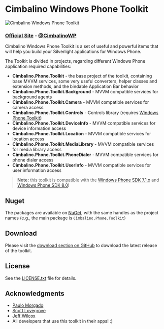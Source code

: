 # Cimbalino Windows Phone Toolkit

![Cimbalino Windows Phone Toolkit][3]

### [Official Site][1] - [@CimbalinoWP][2]

Cimbalino Windows Phone Toolkit is a set of useful and powerful items that will help you build your Silverlight applications for Windows Phone.

The Toolkit is divided in projects, regarding different Windows Phone application required capabilities:

* __Cimbalino.Phone.Toolkit__ - the base project of the toolkit, containing base MVVM services, some very useful converters, helper classes and extension methods, and the bindable Application Bar behavior
* __Cimbalino.Phone.Toolkit.Background__ - MVVM compatible services for background agents
* __Cimbalino.Phone.Toolkit.Camera__ - MVVM compatible services for camera access
* __Cimbalino.Phone.Toolkit.Controls__ - Controls library (requires [Windows Phone Toolkit][9])
* __Cimbalino.Phone.Toolkit.DeviceInfo__ - MVVM compatible services for device information access
* __Cimbalino.Phone.Toolkit.Location__ - MVVM compatible services for location access
* __Cimbalino.Phone.Toolkit.MediaLibrary__ - MVVM compatible services for media library access
* __Cimbalino.Phone.Toolkit.PhoneDialer__ - MVVM compatible services for phone dialer access
* __Cimbalino.Phone.Toolkit.UserInfo__ - MVVM compatible services for user information access

> **Note:** this toolkit is compatible with the [Windows Phone SDK 7.1.x][4] and [Windows Phone SDK 8.0][5]!

## Nuget

The packages are available on [NuGet][8], with the same handles as the project names (e.g., the main package is `Cimbalino.Phone.Toolkit`)

## Download

Please visit the [download section on GitHub][7] to download the latest release of the toolkit.

## License

See the [LICENSE.txt][6] file for details.

## Acknowledgments

* [Paulo Morgado](https://twitter.com/PauloMorgado)
* [Scott Lovegrove](https://twitter.com/scottisafool)
* [Jeff Wilcox](https://twitter.com/jeffwilcox)
* All developers that use this toolkit in their apps! :)

[1]: http://cimbalino.org
[2]: http://twitter.com/CimbalinoWP
[3]: https://github.com/Cimbalino/Cimbalino-Phone-Toolkit/raw/master/Cimbalino.Phone.Toolkit.png "Cimbalino Windows Phone Toolkit"
[4]: http://go.microsoft.com/fwlink/?LinkId=226403 "Download Windows Phone SDK 7.1"
[5]: http://go.microsoft.com/fwlink/?LinkId=265773 "Download Windows Phone SDK 8.0"
[6]: https://github.com/Cimbalino/Cimbalino-Phone-Toolkit/raw/master/LICENSE.txt "Cimbalino Windows Phone Toolkit License"
[7]: https://github.com/Cimbalino/Cimbalino-Phone-Toolkit/downloads "Cimbalino Windows Phone Toolkit Downloads"
[8]: http://nuget.org/List/Packages/Cimbalino.Phone.Toolkit "Nuget Package Page"
[9]: http://phone.codeplex.com "Windows Phone Toolkit on Codeplex"